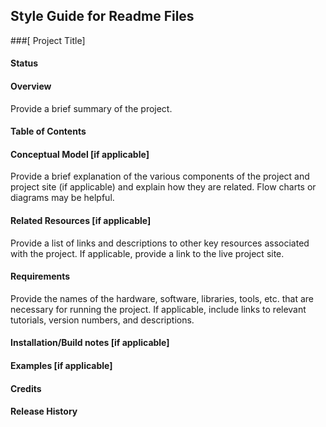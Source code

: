 ## Style Guide for Readme Files
###[ Project Title]
#### Status
#### Overview
Provide a brief summary of the project.
#### Table of Contents
#### Conceptual Model [if applicable]
Provide a brief explanation of the various components of the project and project site (if applicable) and explain how they are related. Flow charts or diagrams may be helpful.
#### Related Resources [if applicable]
Provide a list of links and descriptions to other key resources associated with the project. If applicable, provide a link to the live project site.
#### Requirements
Provide the names of the hardware, software, libraries, tools, etc. that are necessary for running the project. If applicable, include links to relevant tutorials, version numbers, and descriptions.
#### Installation/Build notes [if applicable]
#### Examples [if applicable]
#### Credits
#### Release History
